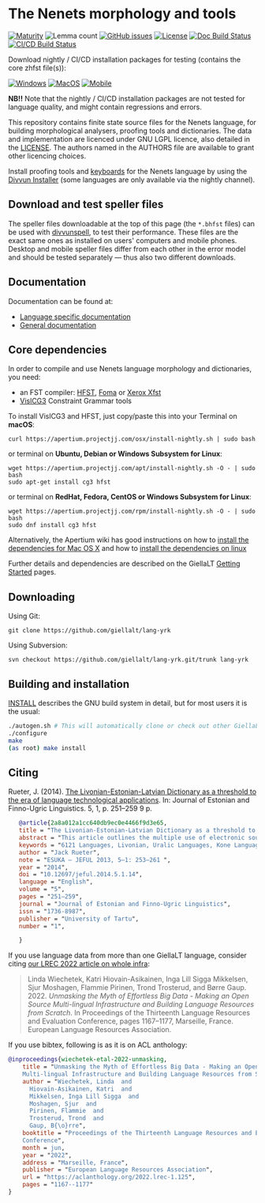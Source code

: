 The Nenets morphology and tools
==========================================

[![Maturity](https://img.shields.io/endpoint?url=https%3A%2F%2Fraw.githubusercontent.com%2Fgiellalt%2Flang-yrk%2Fgh-pages%2Fmaturity.json)](https://giellalt.github.io/MaturityClassification.html)
![Lemma count](https://img.shields.io/endpoint?url=https%3A%2F%2Fraw.githubusercontent.com%2Fgiellalt%2Flang-yrk%2Fgh-pages%2Flemmacount.json)
[![GitHub issues](https://img.shields.io/github/issues-raw/giellalt/lang-yrk)](https://github.com/giellalt/lang-yrk/issues)
[![License](https://img.shields.io/github/license/giellalt/lang-yrk)](https://github.com/giellalt/lang-yrk/blob/main/LICENSE)
[![Doc Build Status](https://github.com/giellalt/lang-yrk/workflows/Docs/badge.svg)](https://github.com/giellalt/lang-yrk/actions)
[![CI/CD Build Status](https://divvun-tc.giellalt.org/api/github/v1/repository/giellalt/lang-yrk/main/badge.svg)](https://divvun-tc.giellalt.org/api/github/v1/repository/giellalt/lang-yrk/main/latest)

Download nightly / CI/CD installation packages for testing (contains the core zhfst file(s)):

[![Windows](https://img.shields.io/badge/download%40latest-Windows--bhfst-brightgreen)](https://pahkat.uit.no/main/download/speller-yrk?platform=windows&channel=nightly)
[![MacOS](https://img.shields.io/badge/download%40latest-macOS--bhfst-brightgreen)](https://pahkat.uit.no/main/download/speller-yrk?platform=macos&channel=nightly)
[![Mobile](https://img.shields.io/badge/download%40latest-mobile--bhfst-brightgreen)](https://pahkat.uit.no/main/download/speller-yrk?platform=mobile&channel=nightly)

__NB!!__ Note that the nightly / CI/CD installation packages are not tested for language quality, and might contain regressions and errors.

This repository contains finite state source files for the Nenets language,
for building morphological analysers, proofing tools
and dictionaries. The data and implementation are licenced under GNU LGPL
licence, also detailed in the
[LICENSE](https://github.com/giellalt/lang-yrk/blob/main/LICENSE). The
authors named in the AUTHORS file are available to grant other licencing
choices.

Install proofing tools and [keyboards](https://github.com/giellalt/keyboard-yrk)
for the Nenets language by using the [Divvun Installer](http://divvun.no)
(some languages are only available via the nightly channel).

Download and test speller files
-------------------------------

The speller files downloadable at the top of this page (the `*.bhfst` files) can
be used with [divvunspell](https://github.com/divvun/divvunspell), to test their
performance. These files are the exact same ones as installed on users' computers
and mobile phones. Desktop and mobile speller files differ from each other in the
error model and should be tested separately — thus also two different downloads.

Documentation
-------------

Documentation can be found at:

- [Language specific documentation](https://giellalt.github.io/lang-yrk/)
- [General documentation](https://giellalt.github.io/)

Core dependencies
-----------------

In order to compile and use Nenets language morphology and
dictionaries, you need:

- an FST compiler: [HFST](https://github.com/hfst/hfst), [Foma](https://github.com/mhulden/foma) or [Xerox Xfst](https://web.stanford.edu/~laurik/fsmbook/home.html)
- [VislCG3](https://visl.sdu.dk/svn/visl/tools/vislcg3/trunk) Constraint Grammar tools

To install VislCG3 and HFST, just copy/paste this into your Terminal on **macOS**:

```
curl https://apertium.projectjj.com/osx/install-nightly.sh | sudo bash
```

or terminal on **Ubuntu, Debian or Windows Subsystem for Linux**:

```
wget https://apertium.projectjj.com/apt/install-nightly.sh -O - | sudo bash
sudo apt-get install cg3 hfst
```

or terminal on **RedHat, Fedora, CentOS or Windows Subsystem for Linux**:

```
wget https://apertium.projectjj.com/rpm/install-nightly.sh -O - | sudo bash
sudo dnf install cg3 hfst
```

Alternatively, the Apertium wiki has good instructions on how to [install the dependencies for Mac
OS X](https://wiki.apertium.org/wiki/Apertium_on_Mac_OS_X) and how to [install
the dependencies on
linux](https://wiki.apertium.org/wiki/Installation_of_grammar_libraries)

Further details and dependencies are described on the GiellaLT [Getting Started](https://giellalt.uit.no/infra/GettingStarted.html) pages.

Downloading
-----------

Using Git:
```
git clone https://github.com/giellalt/lang-yrk
```

Using Subversion:
```
svn checkout https://github.com/giellalt/lang-yrk.git/trunk lang-yrk
```

Building and installation
-------------------------

[INSTALL](https://github.com/giellalt/lang-yrk/blob/main/INSTALL)
describes the GNU build system in detail, but for most users it is the usual:

```sh
./autogen.sh # This will automatically clone or check out other GiellaLT dependencies
./configure
make
(as root) make install
```

Citing
------

<!-- Add language specific citation stuff here and to the CITATION.cff -->


Rueter, J. (2014).
[The Livonian-Estonian-Latvian Dictionary as a threshold to the era of language technological applications](https://ojs.utlib.ee/index.php/jeful/article/view/jeful.2014.5.1.14). In: Journal of Estonian and Finno-Ugric Linguistics. 5, 1, p. 251–259 9 p.

```bibtex
   @article{2a8a012a1cc640db9ec0e4466f9d3e65,
   title = "The Livonian-Estonian-Latvian Dictionary as a threshold to the era of language technological applications",
   abstract = "This article outlines the multiple use of electronic source materials from the Livonian-Estonian-Latvian Dictionary of 2012 in a “Kone Foundation” funded project for developing finite-state morphological parsers. It provides an introduction to the project, the language-independent Giellatekno infrastructure at Troms{\o}, Norway, and the materials utilized in the electronic manuscript of the dictionary. The introduction is followed by an extensive description of what has been developed on the Giellatekno infrastructure with explicit indications of where parallel projects might be initiated.",
   keywords = "6121 Languages, Livonian, Uralic Languages, Kone Language Programme, open-source, language-independent infrastructure, HFST, Giellatekno, morphological parser, spellcheckers, morphology-savvy web dictionary, intelligent computer-assisted language learning",
   author = "Jack Rueter",
   note = "ESUKA – JEFUL 2013, 5–1: 253–261 ",
   year = "2014",
   doi = "10.12697/jeful.2014.5.1.14",
   language = "English",
   volume = "5",
   pages = "251–259",
   journal = "Journal of Estonian and Finno-Ugric Linguistics",
   issn = "1736-8987",
   publisher = "University of Tartu",
   number = "1",

   }
```



If you use language data from more than one GiellaLT language, consider citing
[our LREC 2022 article on whole
infra](https://aclanthology.org/2022.lrec-1.125/):

> Linda Wiechetek, Katri Hiovain-Asikainen, Inga Lill Sigga Mikkelsen,
  Sjur Moshagen, Flammie Pirinen, Trond Trosterud, and Børre Gaup. 2022.
  *Unmasking the Myth of Effortless Big Data - Making an Open Source
  Multi-lingual Infrastructure and Building Language Resources from Scratch*.
  In Proceedings of the Thirteenth Language Resources and Evaluation Conference,
  pages 1167–1177, Marseille, France. European Language Resources Association.

If you use bibtex, following is as it is on ACL anthology:

```bibtex
@inproceedings{wiechetek-etal-2022-unmasking,
    title = "Unmasking the Myth of Effortless Big Data - Making an Open Source
    Multi-lingual Infrastructure and Building Language Resources from Scratch",
    author = "Wiechetek, Linda  and
      Hiovain-Asikainen, Katri  and
      Mikkelsen, Inga Lill Sigga  and
      Moshagen, Sjur  and
      Pirinen, Flammie  and
      Trosterud, Trond  and
      Gaup, B{\o}rre",
    booktitle = "Proceedings of the Thirteenth Language Resources and Evaluation
    Conference",
    month = jun,
    year = "2022",
    address = "Marseille, France",
    publisher = "European Language Resources Association",
    url = "https://aclanthology.org/2022.lrec-1.125",
    pages = "1167--1177"
}
```
